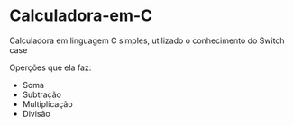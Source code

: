 # Calculadora-em-C
Calculadora em linguagem C simples, utilizado o conhecimento do Switch case

Operções que ela faz:
- Soma
- Subtração
- Multiplicação
- Divisão
